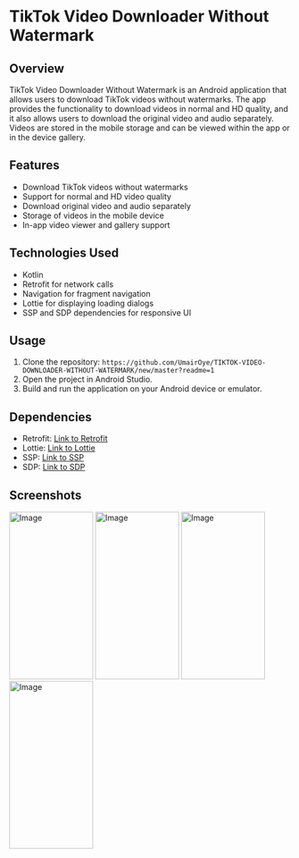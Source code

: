 # TikTok Video Downloader Without Watermark

## Overview

TikTok Video Downloader Without Watermark is an Android application that allows users to download TikTok videos without watermarks. The app provides the functionality to download videos in normal and HD quality, and it also allows users to download the original video and audio separately. Videos are stored in the mobile storage and can be viewed within the app or in the device gallery.

## Features

- Download TikTok videos without watermarks
- Support for normal and HD video quality
- Download original video and audio separately
- Storage of videos in the mobile device
- In-app video viewer and gallery support

## Technologies Used

- Kotlin
- Retrofit for network calls
- Navigation for fragment navigation
- Lottie for displaying loading dialogs
- SSP and SDP dependencies for responsive UI

## Usage

1. Clone the repository: `https://github.com/UmairOye/TIKTOK-VIDEO-DOWNLOADER-WITHOUT-WATERMARK/new/master?readme=1`
2. Open the project in Android Studio.
3. Build and run the application on your Android device or emulator.

## Dependencies

- Retrofit: [Link to Retrofit](https://square.github.io/retrofit/)
- Lottie: [Link to Lottie](https://airbnb.design/lottie/)
- SSP: [Link to SSP](https://github.com/intuit/sdp)
- SDP: [Link to SDP](https://github.com/intuit/ssp)

## Screenshots

<img width="150" height="300" src="https://github.com/UmairOye/TIKTOK-VIDEO-DOWNLOADER-WITHOUT-WATERMARK/blob/master/screenshots/Screenshot_20231130-145720_TK%20Video%20Downloader.jpg" alt="Image" >   <img width="150" height="300" src="https://github.com/UmairOye/TIKTOK-VIDEO-DOWNLOADER-WITHOUT-WATERMARK/blob/master/screenshots/Screenshot_20231130-145725_TK%20Video%20Downloader.jpg" alt="Image" >   <img width="150" height="300" src="https://github.com/UmairOye/TIKTOK-VIDEO-DOWNLOADER-WITHOUT-WATERMARK/blob/master/screenshots/Screenshot_20231130-145727_TK%20Video%20Downloader.jpg" alt="Image" >  <img width="150" height="300" src="https://github.com/UmairOye/TIKTOK-VIDEO-DOWNLOADER-WITHOUT-WATERMARK/blob/master/screenshots/Screenshot_20231130-145736_TK%20Video%20Downloader.jpg" alt="Image" >
